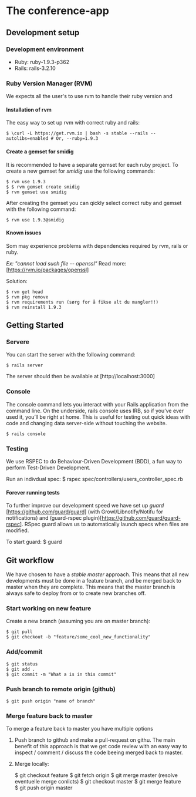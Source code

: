 The conference-app
==============

## Development setup

### Development environment
* Ruby: ruby-1.9.3-p362
* Rails: rails-3.2.10

### Ruby Version Manager (RVM)
We expects all the user's to use rvm to handle their ruby version and

#### Installation of rvm
The easy way to set up rvm with correct ruby and rails:

    $ \curl -L https://get.rvm.io | bash -s stable --rails --autolibs=enabled # Or, --ruby=1.9.3

#### Create a gemset for smidig
It is recommended to have a separate gemset for each ruby project.
To create a new gemset for *smidig* use the following commands:

    $ rvm use 1.9.3
    $ $ rvm gemset create smidig
    $ rvm gemset use smidig

After creating the gemset you can qickly select correct ruby and gemset with the following command:

    $ rvm use 1.9.3@smidig

#### Known issues
Som may experience problems with dependencies required by rvm, rails or ruby.

*Ex: "cannot load such file -- openssl"*
Read more: [https://rvm.io/packages/openssl]

Solution:

    $ rvm get head
    $ rvm pkg remove
    $ rvm requirements run (sørg for å fikse alt du mangler!!)
    $ rvm reinstall 1.9.3


## Getting Started

### Servere
You can start the server with the following command:

    $ rails server

The server should then be available at [http://localhost:3000]

### Console
The console command lets you interact with your Rails application from the command line. On the underside, rails console uses IRB, so if you’ve ever used it, you’ll be right at home. This is useful for testing out quick ideas with code and changing data server-side without touching the website.

    $ rails console


### Testing
We use RSPEC to do Behaviour-Driven Development (BDD), a fun way to perform Test-Driven Development.

Run an indivdual spec:
    $ rspec spec/controllers/users_controller_spec.rb

#### Forever running tests
To further improve our development speed we have set up *guard* [https://github.com/guard/guard]  (with Growl/Libnotify/Notifu for notifications) and (guard-rspec plugin)[https://github.com/guard/guard-rspec]. RSpec guard allows us to automatically launch specs when files are modified.

To start guard:
    $ guard


## Git workflow
We have chosen to have a *stable master* approach. This means that all new developments must be done in a feature branch, and be merged back to master when they are complete. This means that the master branch is always safe to deploy from or to create new branches off.


### Start working on new feature
Create a new branch (assuming you are on master branch):

    $ git pull
    $ git checkout -b "feature/some_cool_new_functionality"

### Add/commit
    $ git status
    $ git add .
    $ git commit -m "What a is in this commit"

### Push branch to remote origin (github)
    $ git push origin "name of branch"

### Merge feature back to master
To merge a feature back to master you have multiple options

1. Push branch to github and make a pull-request on githu. The main benefit of this approach is that we get code review with an easy way to inspect / comment / discuss the code beeing merged back to master.
2. Merge locally:



    $ git checkout feature
    $ git fetch origin
    $ git merge master
    (resolve eventuelle merge conlicts)
    $ git checkout master
    $ git merge feature
    $ git push origin master
